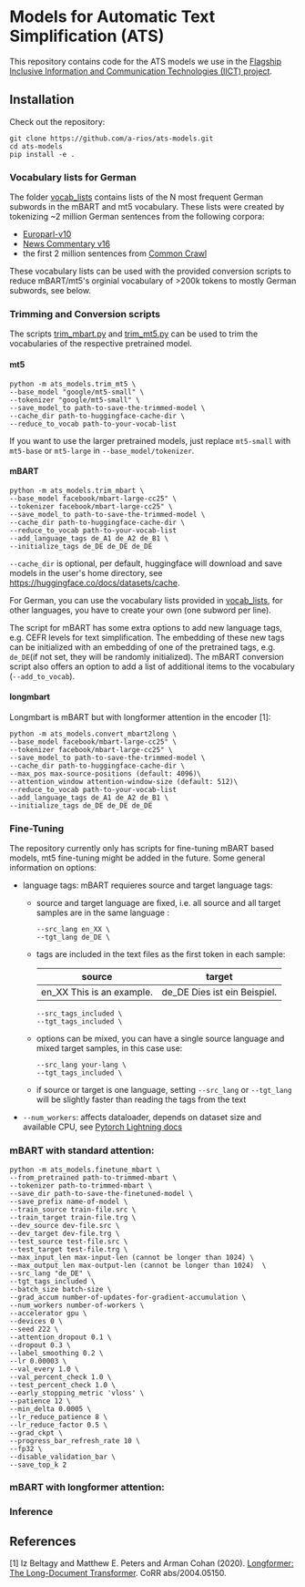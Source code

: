 # Models for Automatic Text Simplification (ATS)
This repository contains code for the ATS models we use in the [Flagship Inclusive Information and Communication Technologies (IICT) project](https://www.iict.uzh.ch/en.html).

## Installation
Check out the repository:
```
git clone https://github.com/a-rios/ats-models.git
cd ats-models
pip install -e .
```

### Vocabulary lists for German
The folder [vocab_lists](vocab_lists) contains lists of the N most frequent German subwords in the mBART and mt5 vocabulary. These lists were created by tokenizing ~2 million German sentences from the following corpora:
* [Europarl-v10](https://www.statmt.org/europarl/v10/training-monolingual/europarl-v10.de.tsv.gz)
* [News Commentary v16](https://data.statmt.org/news-commentary/v16/training-monolingual/news-commentary-v16.de.gz)
* the first 2 million sentences from [Common Crawl](http://web-language-models.s3-website-us-east-1.amazonaws.com/wmt16/deduped/de.xz)

These vocabulary lists can be used with the provided conversion scripts to reduce mBART/mt5's orginial vocabulary of >200k tokens to mostly German subwords, see below.

### Trimming and Conversion scripts
The scripts [trim_mbart.py](ats_models/trim_mbart.py) and [trim_mt5.py](ats_models/trim_mt5.py) can be used to trim the vocabularies of the respective pretrained model. 

#### mt5
```
python -m ats_models.trim_mt5 \
--base_model "google/mt5-small" \
--tokenizer "google/mt5-small" \
--save_model_to path-to-save-the-trimmed-model \
--cache_dir path-to-huggingface-cache-dir \
--reduce_to_vocab path-to-your-vocab-list
```
If you want to use the larger pretrained models, just replace `mt5-small` with `mt5-base` or `mt5-large` in `--base_model/tokenizer`.

#### mBART
```
python -m ats_models.trim_mbart \
--base_model facebook/mbart-large-cc25" \
--tokenizer facebook/mbart-large-cc25" \
--save_model_to path-to-save-the-trimmed-model \
--cache_dir path-to-huggingface-cache-dir \
--reduce_to_vocab path-to-your-vocab-list
--add_language_tags de_A1 de_A2 de_B1 \
--initialize_tags de_DE de_DE de_DE 
```
`--cache_dir` is optional, per default, huggingface will download and save models in the user's home directory, see https://huggingface.co/docs/datasets/cache.

For German, you can use the vocabulary lists provided in [vocab_lists](vocab_lists), for other languages, you have to create your own (one subword per line).

The script for mBART has some extra options to add new language tags, e.g. CEFR levels for text simplification. The embedding of these new tags can be initialized with an embedding of one of the pretrained tags, e.g. `de_DE`(if not set, they will be randomly initialized).
The mBART conversion script also offers an option to add a list of additional items to the vocabulary (`--add_to_vocab`). 

#### longmbart
Longmbart is mBART but with longformer attention in the encoder [1]:

```
python -m ats_models.convert_mbart2long \
--base_model facebook/mbart-large-cc25" \
--tokenizer facebook/mbart-large-cc25" \
--save_model_to path-to-save-the-trimmed-model \
--cache_dir path-to-huggingface-cache-dir \
--max_pos max-source-positions (default: 4096)\
--attention_window attention-window-size (default: 512)\
--reduce_to_vocab path-to-your-vocab-list
--add_language_tags de_A1 de_A2 de_B1 \
--initialize_tags de_DE de_DE de_DE 
```

### Fine-Tuning
The repository currently only has scripts for fine-tuning mBART based models, mt5 fine-tuning might be added in the future. Some general information on options:

* language tags: mBART requieres source and target language tags:
   * source and target language are fixed, i.e. all source and all target samples are in the same language : 
     ```
     --src_lang en_XX \
     --tgt_lang de_DE \
     ```
    * tags are included in the text files as the first token in each sample:
  
      | source        | target      |
      | ------------- |-------------|
      | en_XX This is an example. | de_DE Dies ist ein Beispiel. |
     
       ```
       --src_tags_included \
       --tgt_tags_included \
       ```
    * options can be mixed, you can have a single source language and mixed target samples, in this case use:
       ```
       --src_lang your-lang \
       --tgt_tags_included \
       ```
    * if source or target is one language, setting `--src_lang` or `--tgt_lang` will be slightly faster than reading the tags from the text
* `--num_workers`: affects dataloader, depends on dataset size and available CPU, see [Pytorch Lightning docs](https://pytorch-lightning.readthedocs.io/en/latest/guides/speed.html)


### mBART with standard attention:

```
python -m ats_models.finetune_mbart \
--from_pretrained path-to-trimmed-mbart \
--tokenizer path-to-trimmed-mbart \
--save_dir path-to-save-the-finetuned-model \
--save_prefix name-of-model \
--train_source train-file.src \
--train_target train-file.trg \
--dev_source dev-file.src \
--dev_target dev-file.trg \
--test_source test-file.src \
--test_target test-file.trg \
--max_input_len max-input-len (cannot be longer than 1024) \
--max_output_len max-output-len (cannot be longer than 1024)  \
--src_lang "de_DE" \
--tgt_tags_included \
--batch_size batch-size \
--grad_accum number-of-updates-for-gradient-accumulation \
--num_workers number-of-workers \
--accelerator gpu \
--devices 0 \
--seed 222 \
--attention_dropout 0.1 \
--dropout 0.3 \
--label_smoothing 0.2 \
--lr 0.00003 \
--val_every 1.0 \
--val_percent_check 1.0 \
--test_percent_check 1.0 \
--early_stopping_metric 'vloss' \
--patience 12 \
--min_delta 0.0005 \
--lr_reduce_patience 8 \
--lr_reduce_factor 0.5 \
--grad_ckpt \
--progress_bar_refresh_rate 10 \
--fp32 \
--disable_validation_bar \
--save_top_k 2
```
### mBART with longformer attention:

### Inference

## References

[1] Iz Beltagy and Matthew E. Peters and Arman Cohan (2020). [Longformer: The Long-Document Transformer](https://arxiv.org/abs/2004.05150). CoRR abs/2004.05150.
